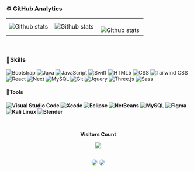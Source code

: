 
### ⚙️ GitHub Analytics

<table>
  <tr>
    <td>
       <img align="left" src="https://github-readme-stats.vercel.app/api?username=YuriSantiago&theme=dark&hide_border=false&include_all_commits=true&count_private=true" alt="Github stats" />
    </td>
    <td>
       <img align="left" src="https://github-readme-stats.vercel.app/api/top-langs/?username=YuriSantiag&theme=dark&hide_border=false&include_all_commits=true&count_private=true&layout=compact" alt="Github stats" />
    </td>
    <td>
       <br/>
       <img align="left" src="https://github-readme-streak-stats.herokuapp.com/?user=YuriSantiag&theme=dark&hide_border=false" alt="Github stats" />
    </td>
  </tr>
</table>
<br/>

<h3>🚀Skills</h3>

![Bootstrap](https://img.shields.io/badge/-Bootstrap-333333?style=flat&logo=Bootstrap&logoColor=563D7C)
![Java](https://img.shields.io/badge/-Java-333333?style=flat&logo=Java&logoColor=007396)
![JavaScript](https://img.shields.io/badge/-JavaScript-333333?style=flat&logo=javascript)
![Swift](https://img.shields.io/badge/-Swift-333333?style=flat&logo=Swift&logoColor=FA7343)
![HTML5](https://img.shields.io/badge/-HTML5-333333?style=flat&logo=HTML5)
![CSS](https://img.shields.io/badge/-CSS-333333?style=flat&logo=CSS3&logoColor=1572B6)
![Tailwind CSS](https://img.shields.io/badge/-Tailwind%20CSS-333333?style=flat&logo=Tailwind%20CSS&logoColor=38B2AC)
![React](https://img.shields.io/badge/-React-333333?style=flat&logo=react)
![Next](https://img.shields.io/badge/-Nextjs-333333?style=flat&logo=next)
![MySQL](https://img.shields.io/badge/-MySQL-333333?style=flat&logo=mysql)
![Git](https://img.shields.io/badge/-Git-333333?style=flat&logo=git)
![Jquery](https://img.shields.io/badge/-Jquery-333333?style=flat&logo=jquery)
![Three.js](https://img.shields.io/badge/-Three.js-333333?style=flat&logo=three.js&logoColor=white)
![Sass](https://img.shields.io/badge/-Sass-333333?style=flat&logo=sass&logoColor=white)

<h4>🔧Tools<h4/>

![Visual Studio Code](https://img.shields.io/badge/-Visual%20Studio%20Code-333333?style=flat&logo=visual-studio-code&logoColor=007ACC)
![Xcode](https://img.shields.io/badge/-Xcode-333333?style=flat&logo=Xcode&logoColor=1575F9)
![Eclipse](https://img.shields.io/badge/-Eclipse-333333?style=flat&logo=eclipse-ide&logoColor=2C2255)
![NetBeans](https://img.shields.io/badge/-NetBeans-333333?style=flat&logo=netbeans&logoColor=2C2255)
![MySQL](https://img.shields.io/badge/-MySQL-333333?style=flat&logo=mysql&logoColor=2C2255)
![Figma](https://img.shields.io/badge/-Figma-333333?style=flat&logo=figma&logoColor=007ACC)
![Kali Linux](https://img.shields.io/badge/-Kali_Linux-333333?style=flat&logo=kali-linux&logoColor=white)
![Blender](https://img.shields.io/badge/-Blender-333333?style=flat&logo=blender&logoColor=white)

<div align="center">
   <br>
   <p align="centre"><b>Visitors Count</b></p>  
   <p align="center"><img align="center" src="https://profile-counter.glitch.me/{yurisantiag}/count.svg" /></p> 
   <br>
</div>

<div align="center"> 
   <a href="https://www.linkedin.com/in/yuri-santiago?utm_source=share&utm_campaign=share_via&utm_content=profile&utm_medium=ios_app" target="_blank">
      <img src="https://img.shields.io/badge/-LinkedIn-%230077B5?style=for-the-badge&logo=linkedin&logoColor=white" style="border-radius: 30px" target="_blank">
   </a>
   <a href="https://www.hackerrank.com/profile/yurisantiagox3" target="_blank">
      <img src="https://img.shields.io/badge/-HackerRank-2EC866?style=for-the-badge&logo=HackerRank&logoColor=white" style="border-radius: 30px" target="_blank">
   </a> 
</div>
